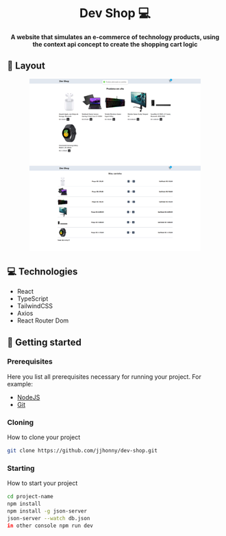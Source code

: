 <h1 align="center" style="font-weight: bold;">Dev Shop 💻</h1>

<p align="center">
    <b>A website that simulates an e-commerce of technology products, using the context api concept to create the shopping cart logic</b>
</p>

<h2 id="layout">🎨 Layout</h2>

<p align="center">
    <img src="./docs/home.png" alt="Home page" width="400px">
    <img src="./docs/cart.png" alt="Cart page" width="400px">
</p>

<h2 id="technologies">💻 Technologies</h2>

- React
- TypeScript
- TailwindCSS
- Axios
- React Router Dom

<h2 id="started">🚀 Getting started</h2>

<h3>Prerequisites</h3>

Here you list all prerequisites necessary for running your project. For example:

- [NodeJS](https://github.com/)
- [Git](https://github.com)

<h3>Cloning</h3>

How to clone your project

```bash
git clone https://github.com/jjhonny/dev-shop.git
```

<h3>Starting</h3>

How to start your project

```bash
cd project-name
npm install
npm install -g json-server
json-server --watch db.json
in other console npm run dev
```
